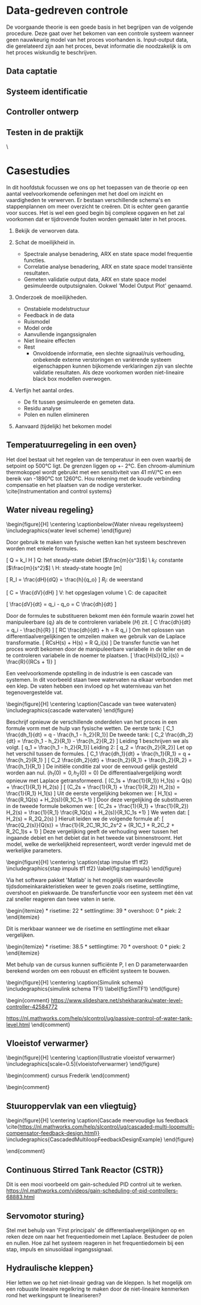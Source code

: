 # Data-gedreven controle
De voorgaande theorie is een goede basis in het begrijpen van de volgende procedure. Deze gaat over het bekomen van een controle systeem wanneer geen nauwkeurig model van het proces voorhanden is. Input-output data, die gerelateerd zijn aan het proces, bevat informatie die noodzakelijk is om het proces wiskundig te beschrijven. 

##  Data captatie

##  Systeem identificatie

##  Controller ontwerp

##  Testen in de praktijk
\

# Casestudies
In dit hoofdstuk focussen we ons op het toepassen van de theorie op een aantal veelvoorkomende oefeningen met het doel om inzicht en vaardigheden te verwerven. Er bestaan verschillende schema's en stappenplannen om meer overzicht te creëren. Dit is echter geen garantie voor succes. Het is wel een goed begin bij complexe opgaven en het zal voorkomen dat er tijdrovende fouten worden gemaakt later in het proces.  


1.  Bekijk de verworven data.
	
2.  Schat de moeilijkheid in.
  
    * Spectrale analyse benadering, ARX en state space model frequentie functies.
  	*  Correlatie analyse benadering, ARX en state space model transiënte resultaten.
 	*  Gemeten validatie output data, ARX en state space model gesimuleerde outputsignalen. Ookwel 'Model Output Plot' genaamd. 
		
3.  Onderzoek de moeilijkheden.
	* Onstabiele modelstructuur
	* Feedback in de data
	* Ruismodel
	* Model orde
	* Aanvullende ingangssignalen
	* Niet lineaire effecten
	* Rest
    	* Onvoldoende informatie, een slechte signaal/ruis verhouding, onbekende externe verstoringen en variërende systeem eigenschappen kunnen bijkomende verklaringen zijn van slechte validatie resultaten. Als deze voorkomen worden niet-lineaire black box modellen overwogen.
	
4.  Verfijn het aantal ordes.
		
    *  De fit tussen gesimuleerde en gemeten data.
    *  Residu analyse 
    *  Polen en nullen elimineren
		
5.  Aanvaard (tijdelijk) het bekomen model


<!--
Betere controle ontwerpen zijn vaak het het resultaat van design of experiments (DOE), statistiek en optimalisatie. Kennis van aansluitende softwarepakketten vereenvoudigd het optimaliseren van het design wanneer meerdere objectieven van kracht zijn. (bv. Matlab, Simulink, ...)
https://nl.mathworks.com/discovery/design-optimization.html
-->



##  Temperatuurregeling in een oven}
Het doel bestaat uit het regelen van de temperatuur in een oven waarbij de setpoint op 500°C ligt. De grenzen liggen op +- 2°C. Een chroom-aluminium thermokoppel wordt gebruikt met een sensitiviteit van 41 mV/°C en een bereik van -1890°C tot 1260°C. Hou rekening met de koude verbinding compensatie en het plaatsen van de nodige versterker.  
\cite{Instrumentation and control systems}

##  Water niveau regeling}

\begin{figure}[H]
	\centering
	\captionbelow{Water niveau regelsysteem}
	\includegraphics{water level scheme}
\end{figure}

Door gebruik te maken van fysische wetten kan het systeem beschreven worden met enkele formules.

\[ Q = k_l H \]
Q: het steady-state debiet [$\frac{m}{s^3}$] \\
$k_l$: constante [$\frac{m}{s^2}$] \\
H: steady-state hoogte [m]

\[ R_l = \frac{dH}{dQ} = \frac{h}{q_o} \]
$R_l$: de weerstand 

\[ C = \frac{dV}{dH} \]
V: het opgeslagen volume \\
C: de capaciteit 

\[ \frac{dV}{dt} = q_i - q_o = C \frac{dh}{dt} \]

Door de formules te substitueren bekomt men één formule waarin zowel het manipuleerbare ($q_i$) als de te controleren variabele ($H$) zit. 
\[ C \frac{dh}{dt} = q_i - \frac{h}{R} \]
\[ RC \frac{dh}{dt} + h = R q_i \]
Om het oplossen van differentiaalvergelijkingen te omzeilen maken we gebruik van de Laplace transformatie.
\[ RCsH(s) + H(s) = R Q_i(s) \]
De transfer functie van het proces wordt bekomen door de manipuleerbare variabele in de teller en de te controleren variabele in de noemer te plaatsen. 
\[ \frac{H(s)}{Q_i(s)} = \frac{R}{(RCs + 1)} \]

Een veelvoorkomende opstelling in de industrie is een cascade van systemen. In dit voorbeeld staan twee watervaten na elkaar verbonden met een klep. De vaten hebben een invloed op het waterniveau van het tegenovergestelde vat.

\begin{figure}[H]
	\centering
	\caption{Cascade van twee watervaten}
	\includegraphics{cascade watervaten}
\end{figure}

Beschrijf opnieuw de verschillende onderdelen van het proces in een formule vorm met de hulp van fysische wetten.
De eerste tank:
\[ C_1 \frac{dh_1}{dt} = q - \frac{h_1 - h_2}{R_1}\]
De tweede tank:
\[ C_2 \frac{dh_2}{dt} = \frac{h_1 - h_2}{R_1} - \frac{h_2}{R_2} \]
Leiding 1 beschrijven we als volgt. 
\[ q_1 = \frac{h_1 - h_2}{R_1}\]
Leiding 2:
\[ q_2 = \frac{h_2}{R_2}\]
Let op het verschil tussen de formules. 
\[ C_1 \frac{dh_1}{dt} + \frac{h_1}{R_1} = q + \frac{h_2}{R_1} \]
\[ C_2 \frac{dh_2}{dt} + \frac{h_2}{R_1} + \frac{h_2}{R_2} = \frac{h_1}{R_1} \]
De initiële conditie zal voor de eenvoud gelijk gesteld worden aan nul. ($h_1(0) = 0, h_2(0) = 0$)
De differentiaalvergelijking wordt opnieuw met Laplace getransformeerd. 
\[ (C_1s + \frac{1}{R_1}) H_1(s) = Q(s) + \frac{1}{R_1} H_2(s) \]
\[ (C_2s + \frac{1}{R_1} + \frac{1}{R_2}) H_2(s) = \frac{1}{R_1} H_1(s) \]
Uit de eerste vergelijking bekomen we:
\[ H_1(s) = \frac{R_1Q(s) + H_2(s)}{R_1C_1s +1} \]
Door deze vergelijking de substitueren in de tweede formule bekomen we:
\[ (C_2s + \frac{1}{R_1} + \frac{1}{R_2}) H_2(s) = \frac{1}{R_1} \frac{R_1Q(s) + H_2(s)}{R_1C_1s +1} \]
We weten dat:
\[ H_2(s) = R_2Q_2(s) \]
Hieruit leiden we de volgende formule af:
\[ \frac{Q_2(s)}{Q(s)} = \frac{1}{R_2C_1R_1C_2s^2 + (R_1C_1 + R_2C_2 + R_2C_1)s + 1} \]
Deze vergelijking geeft de verhouding weer tussen het ingaande debiet en het debiet dat in het tweede vat binnenstroomt. Het model, welke de werkelijkheid representeert, wordt verder ingevuld met de werkelijke parameters.

\begin{figure}[H]
	\centering
	\caption{stap impulse tf1 tf2}
	\includegraphics{stap impuls tf1 tf2}
	\label{fig:stapimpuls}
\end{figure}

Via het software pakket 'Matlab' is het mogelijk om waardevolle tijdsdomeinkarakteristieken weer te geven zoals risetime, settlingtime, overshoot en piekwaarde.
De transferfunctie voor een systeem met één vat zal sneller reageren dan twee vaten in serie. 

\begin{itemize}
	*  risetime: 22
	*  settlingtime: 39
	*  overshoot: 0
	*  piek: 2
\end{itemize}

Dit is merkbaar wanneer we de risetime en settlingtime met elkaar vergelijken. 

\begin{itemize}
	*  risetime: 38.5
	*  settlingtime: 70
	*  overshoot: 0
	*  piek: 2
\end{itemize}

Met behulp van de cursus kunnen sufficiënte P, I en D parameterwaarden berekend worden om een robuust en efficiënt systeem te bouwen. 

\begin{figure}[H]
	\centering
	\caption{Simulink schema}
	\includegraphics{simulink schema TF1}
	\label{fig:SimTF1}
\end{figure}

\begin{comment}
https://www.slideshare.net/shekharanku/water-level-controller-42584772

https://nl.mathworks.com/help/slcontrol/ug/passive-control-of-water-tank-level.html
\end{comment}


##  Vloeistof verwarmer}

\begin{figure}[H]
	\centering
	\caption{Illustratie vloeistof verwarmer}
	\includegraphics[scale=0.5]{vloeistofverwarmer}
\end{figure}

\begin{comment}
cursus Frederik
\end{comment}

\begin{comment}
##  Stuuroppervlak van een vliegtuig}

\begin{figure}[H]
	\centering
	\caption{Cascade meervoudige lus feedback 
		\cite{https://nl.mathworks.com/help/slcontrol/ug/cascaded-multi-loopmulti-compensator-feedback-design.html}}
	\includegraphics{CascadedMultiloopFeedbackDesignExample}
\end{figure}

\end{comment}

##  Continuous Stirred Tank Reactor (CSTR)}
Dit is een mooi voorbeeld om gain-scheduled PID control uit te werken. 
https://nl.mathworks.com/videos/gain-scheduling-of-pid-controllers-68883.html

##  Servomotor sturing}
Stel met behulp van 'First principals' de differentiaalvergelijkingen op en reken deze om naar het frequentiedomein met Laplace. 
Bestudeer de polen en nullen.
Hoe zal het systeem reageren in het frequentiedomein bij een stap, impuls en sinusoïdaal ingangssignaal. 

##  Hydraulische kleppen}
Hier letten we op het niet-lineair gedrag van de kleppen. Is het mogelijk om een robuuste lineaire regelkring te maken door de niet-lineaire kenmerken rond het werkingspunt te lineariseren?